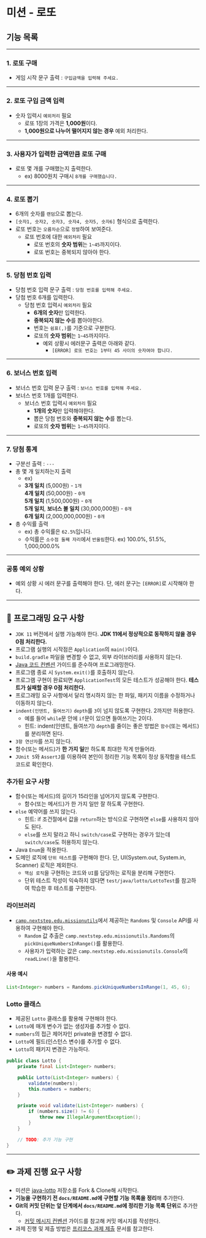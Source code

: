 # 미션 - 로또

## 기능 목록
***
### 1. 로또 구매
   * 게임 시작 문구 출력 : `구입금액을 입력해 주세요.`
***
### 2. 로또 구입 금액 입력
   * 숫자 입력시 `예외처리` 필요
     * 로또 1장의 가격은 **1,000원**이다.
     * **1,000원으로 나누어 떨어지지 않는 경우** 예외 처리한다.
***
### 3. 사용자가 입력한 금액만큼 로또 구매
   * 로또 몇 개를 구매했는지 출력한다.
     * ex) 8000원치 구매시 `8개를 구매했습니다.`
***
### 4. 로또 뽑기
   * 6개의 숫자를 `랜덤`으로 뽑는다.
   * `[숫자1, 숫자2, 숫자3, 숫자4, 숫자5, 숫자6]` 형식으로 출력한다.
   * 로또 번호는 `오름차순`으로 `정렬`하여 보여준다.
     * 로또 번호에 대한 `예외처리` 필요
       * 로또 번호의 **숫자 범위**는 `1~45`까지이다.
       * 로또 번호는 중복되지 않아야 한다.
***
### 5. 당첨 번호 입력
   * 당첨 번호 입력 문구 출력 : `당첨 번호를 입력해 주세요.`
   * 당첨 번호 6개를 입력한다.
     * 당첨 번호 입력시 `예외처리` 필요
       * **6개의 숫자**만 입력한다.
       * **중복되지 않는 수**를 뽑아야한다.
       * 번호는 `쉼표(,)`를 기준으로 구분한다.
       * 로또의 **숫자 범위**는 `1~45`까지이다.
         * 예외 상황시 에러문구 출력은 아래와 같다.
           * `[ERROR] 로또 번호는 1부터 45 사이의 숫자여야 합니다.`
***
### 6. 보너스 번호 입력
  * 보너스 번호 입력 문구 출력 : `보너스 번호를 입력해 주세요.`
  * 보너스 번호 1개를 입력한다.
    * 보너스 번호 입력시 `예외처리` 필요
      * **1개의 숫자**만 입력해야한다.
      * 뽑은 당첨 번호와 **중복되지 않는 수**를 뽑는다.
      * 로또의 **숫자 범위**는 `1~45`까지이다.

***

### 7. 당첨 통계
  * 구분선 출력 : `---`
  * 총 몇 개 일치하는지 출력
    * ex)
    * **3개 일치** (5,000원) - `1개` <br>
      **4개 일치** (50,000원) - `0개` <br>
      **5개 일치** (1,500,000원) - `0개` <br>
      **5개 일치**, **보너스 볼 일치** (30,000,000원) - `0개` <br>
      **6개 일치** (2,000,000,000원) - `0개`
  * 총 수익률 출력
    * ex) 총 수익률은 `62.5%`입니다.
    * 수익률은 `소수점 둘째 자리`에서 `반올림`한다. ex) 100.0%, 51.5%, 1,000,000.0%

***

### 공통 예외 상황
* 예외 상황 시 에러 문구를 출력해야 한다. 단, 에러 문구는 `[ERROR]`로 시작해야 한다.

***

## 🎯 프로그래밍 요구 사항

- `JDK 11` 버전에서 실행 가능해야 한다. **JDK 11에서 정상적으로 동작하지 않을 경우 0점 처리한다.**
- 프로그램 실행의 시작점은 `Application`의 `main()`이다.
- `build.gradle` 파일을 변경할 수 없고, 외부 라이브러리를 사용하지 않는다.
- [Java 코드 컨벤션](https://github.com/woowacourse/woowacourse-docs/tree/master/styleguide/java) 가이드를 준수하며 프로그래밍한다.
- 프로그램 종료 시 `System.exit()`를 호출하지 않는다.
- 프로그램 구현이 완료되면 `ApplicationTest`의 모든 테스트가 성공해야 한다. **테스트가 실패할 경우 0점 처리한다.**
- 프로그래밍 요구 사항에서 달리 명시하지 않는 한 파일, 패키지 이름을 수정하거나 이동하지 않는다.
- `indent(인덴트, 들여쓰기)` `depth`를 `3`이 넘지 않도록 구현한다. 2까지만 허용한다.
  - 예를 들어 `while`문 안에 `if`문이 있으면 들여쓰기는 2이다.
  - 힌트: indent(인덴트, 들여쓰기) `depth`를 줄이는 좋은 방법은 `함수`(또는 메서드)를 분리하면 된다.
- `3항 연산자`를 쓰지 않는다.
- 함수(또는 메서드)가 **한 가지 일**만 하도록 최대한 작게 만들어라.
- `JUnit 5`와 `AssertJ`를 이용하여 본인이 정리한 기능 목록이 정상 동작함을 테스트 코드로 확인한다.

### 추가된 요구 사항

- 함수(또는 메서드)의 길이가 15라인을 넘어가지 않도록 구현한다.
  - 함수(또는 메서드)가 한 가지 일만 잘 하도록 구현한다.
- `else` 예약어를 쓰지 않는다.
  - 힌트: if 조건절에서 값을 `return`하는 방식으로 구현하면 `else`를 사용하지 않아도 된다.
  - `else`를 쓰지 말라고 하니 `switch/case`로 구현하는 경우가 있는데 `switch/case`도 허용하지 않는다.
- Java `Enum`을 적용한다.
- 도메인 로직에 `단위 테스트`를 구현해야 한다. 단, UI(System.out, System.in, Scanner) 로직은 제외한다.
  - `핵심 로직`을 구현하는 코드와 `UI`를 담당하는 로직을 분리해 구현한다.
  - 단위 테스트 작성이 익숙하지 않다면 `test/java/lotto/LottoTest`를 참고하여 학습한 후 테스트를 구현한다.

### 라이브러리

- [`camp.nextstep.edu.missionutils`](https://github.com/woowacourse-projects/mission-utils)에서 제공하는 `Randoms` 및 `Console` API를 사용하여 구현해야 한다.
  - `Random` 값 추출은 `camp.nextstep.edu.missionutils.Randoms`의 `pickUniqueNumbersInRange()`를 활용한다.
  - 사용자가 입력하는 값은 `camp.nextstep.edu.missionutils.Console`의 `readLine()`을 활용한다.

#### 사용 예시

```java
List<Integer> numbers = Randoms.pickUniqueNumbersInRange(1, 45, 6);
```

### Lotto 클래스

- 제공된 `Lotto` 클래스를 활용해 구현해야 한다.
- `Lotto`에 매개 변수가 없는 생성자를 추가할 수 없다.
- `numbers`의 접근 제어자인 private을 변경할 수 없다.
- `Lotto`에 필드(인스턴스 변수)를 추가할 수 없다.
- `Lotto`의 패키지 변경은 가능하다.

```java
public class Lotto {
    private final List<Integer> numbers;

    public Lotto(List<Integer> numbers) {
        validate(numbers);
        this.numbers = numbers;
    }

    private void validate(List<Integer> numbers) {
        if (numbers.size() != 6) {
            throw new IllegalArgumentException();
        }
    }

    // TODO: 추가 기능 구현
}
```

---

## ✏️ 과제 진행 요구 사항

- 미션은 [java-lotto](https://github.com/woowacourse-precourse/java-lotto) 저장소를 Fork & Clone해 시작한다.
- **기능을 구현하기 전 `docs/README.md`에 구현할 기능 목록을 정리**해 추가한다.
- **Git의 커밋 단위는 앞 단계에서 `docs/README.md`에 정리한 기능 목록 단위**로 추가한다.
  - [커밋 메시지 컨벤션](https://gist.github.com/stephenparish/9941e89d80e2bc58a153) 가이드를 참고해 커밋 메시지를 작성한다.
- 과제 진행 및 제출 방법은 [프리코스 과제 제출](https://github.com/woowacourse/woowacourse-docs/tree/master/precourse) 문서를 참고한다.
